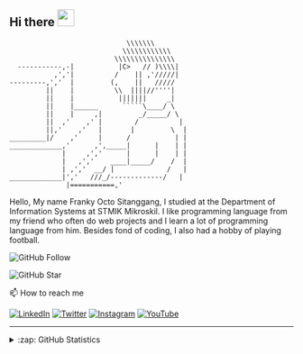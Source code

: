 ## Hi there <img src="https://raw.githubusercontent.com/MartinHeinz/MartinHeinz/master/wave.gif" width="30px">




```
                             \\\\\\\
                            \\\\\\\\\\\\
                          \\\\\\\\\\\\\\\
  -----------,-|           |C>   // )\\\\|
           ,','|          /    || ,'/////|
---------,','  |         (,    ||   /////
         ||    |          \\  ||||//''''|
         ||    |           |||||||     _|
         ||    |______      `````\____/ \
         ||    |     ,|         _/_____/ \
         ||  ,'    ,' |        /          |
         ||,'    ,'   |       |         \  |
_________|/    ,'     |      /           | |
_____________,'      ,',_____|      |    | |
             |     ,','      |      |    | |
             |   ,','    ____|_____/    /  |
             | ,','  __/ |             /   |
_____________|','   ///_/-------------/   |
              |===========,'
```




Hello, My name Franky Octo Sitanggang, I studied at the Department of Information Systems at STMIK Mikroskil. I like programming language from my friend who often do web projects and I learn a lot of programming language from him. Besides fond of coding, I also had a hobby of playing football.

![GitHub Follow](https://img.shields.io/github/followers/Crystalize23.svg?style=social&label=Follow)

![GitHub Star](https://img.shields.io/github/stars/Crystalize23?affiliations=OWNER%2CCOLLABORATOR&style=social&label=Star)



📫 How to reach me

[![LinkedIn](https://img.shields.io/badge/--linkedin?label=LinkedIn&logo=LinkedIn&style=social)](https://www.linkedin.com/in/frankyocto)
[![Twitter](https://img.shields.io/badge/--twitter?label=Twitter&logo=Twitter&style=social)](https://twitter.com/OctoFranky)
[![Instagram](https://img.shields.io/badge/--instagram?label=Instagram&logo=Instagram&style=social)](https://www.instagram.com/sitanggangfranky/)
[![YouTube](https://img.shields.io/badge/--youtube?label=YouTube&logo=YouTube&style=social)](https://www.youtube.com/channel/UCSAhGZbejw4WhcDHF1k7S2g)

<hr>

<details close>
<summary>:zap: GitHub Statistics</summary>
  <img src="https://github-readme-stats.vercel.app/api?username=Crystalize23&show_icons=true&theme=tokyonight" width="400px">
</details>
